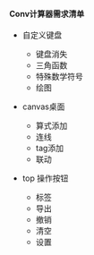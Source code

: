 #### Conv计算器需求清单
- 自定义键盘
  - 键盘消失
  - 三角函数
  - 特殊数学符号
  - 绘图

- canvas桌面
  - 算式添加 
  - 连线
  - tag添加
  - 联动

- top 操作按钮
  - 标签
  - 导出
  - 撤销
  - 清空
  - 设置
  